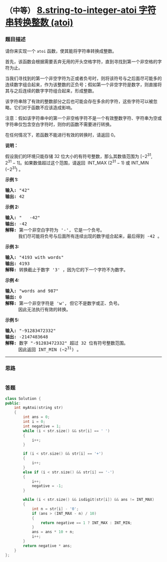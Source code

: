 # `（中等）` [8.string-to-integer-atoi 字符串转换整数 (atoi)](https://leetcode-cn.com/problems/string-to-integer-atoi/)

### 题目描述
<p>请你来实现一个&nbsp;<code>atoi</code>&nbsp;函数，使其能将字符串转换成整数。</p>
<p>首先，该函数会根据需要丢弃无用的开头空格字符，直到寻找到第一个非空格的字符为止。</p>
<p>当我们寻找到的第一个非空字符为正或者负号时，则将该符号与之后面尽可能多的连续数字组合起来，作为该整数的正负号；假如第一个非空字符是数字，则直接将其与之后连续的数字字符组合起来，形成整数。</p>
<p>该字符串除了有效的整数部分之后也可能会存在多余的字符，这些字符可以被忽略，它们对于函数不应该造成影响。</p>
<p>注意：假如该字符串中的第一个非空格字符不是一个有效整数字符、字符串为空或字符串仅包含空白字符时，则你的函数不需要进行转换。</p>
<p>在任何情况下，若函数不能进行有效的转换时，请返回 0。</p>
<p><strong>说明：</strong></p>
<p>假设我们的环境只能存储 32 位大小的有符号整数，那么其数值范围为&nbsp;[−2<sup>31</sup>,&nbsp; 2<sup>31&nbsp;</sup>− 1]。如果数值超过这个范围，请返回 &nbsp;INT_MAX (2<sup>31&nbsp;</sup>− 1) 或&nbsp;INT_MIN (−2<sup>31</sup>) 。</p>
<p><strong>示例&nbsp;1:</strong></p>
<pre><strong>输入:</strong> "42"
<strong>输出:</strong> 42
</pre>

<p><strong>示例&nbsp;2:</strong></p>
<pre><strong>输入:</strong> "   -42"
<strong>输出:</strong> -42
<strong>解释: </strong>第一个非空白字符为 '-', 它是一个负号。
&nbsp;    我们尽可能将负号与后面所有连续出现的数字组合起来，最后得到 -42 。
</pre>

<p><strong>示例&nbsp;3:</strong></p>
<pre><strong>输入:</strong> "4193 with words"
<strong>输出:</strong> 4193
<strong>解释:</strong> 转换截止于数字 '3' ，因为它的下一个字符不为数字。
</pre>

<p><strong>示例&nbsp;4:</strong></p>
<pre><strong>输入:</strong> "words and 987"
<strong>输出:</strong> 0
<strong>解释:</strong> 第一个非空字符是 'w', 但它不是数字或正、负号。
     因此无法执行有效的转换。</pre>

<p><strong>示例&nbsp;5:</strong></p>
<pre><strong>输入:</strong> "-91283472332"
<strong>输出:</strong> -2147483648
<strong>解释:</strong> 数字 "-91283472332" 超过 32 位有符号整数范围。 
&nbsp;    因此返回 INT_MIN (−2<sup>31</sup>) 。
</pre>

---
### 思路
```

```



### 答题
``` C++
class Solution {
public:
    int myAtoi(string str)
    {
        int ans = 0;
        int i = 0;
        int negative = 1;
        while (i < str.size() && str[i] == ' ')
        {
            i++;
        }

        if (i < str.size() && str[i] == '+')
        {
            i++;
        }
        else if (i < str.size() && str[i] == '-')
        {
            i++;
            negative = -1;
        }

        while (i < str.size() && isdigit(str[i]) && ans != INT_MAX)
        {
            int n = str[i] - '0';
            if (ans > (INT_MAX - n) / 10)
            {
                return negative == 1 ? INT_MAX : INT_MIN;
            }
            ans = ans * 10 + n;
            i++;
        }
        return negative * ans;
    }
};
```




